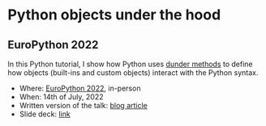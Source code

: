# Python objects under the hood

## EuroPython 2022

In this Python tutorial, I show how Python uses [dunder methods][dunder-article] to define how objects (built-ins and custom objects) interact with the Python syntax.

 - Where: [EuroPython 2022](http://ep2022.europython.eu), in-person
 - When: 14th of July, 2022
 - Written version of the talk: [blog article][dunder-article]
 - Slide deck: [link](https://github.com/mathspp/talks/blob/main/20220712_python_objects_under_the_hood/slide_deck.pdf)

[dunder-article]: /blog/pydonts/dunder-methods
